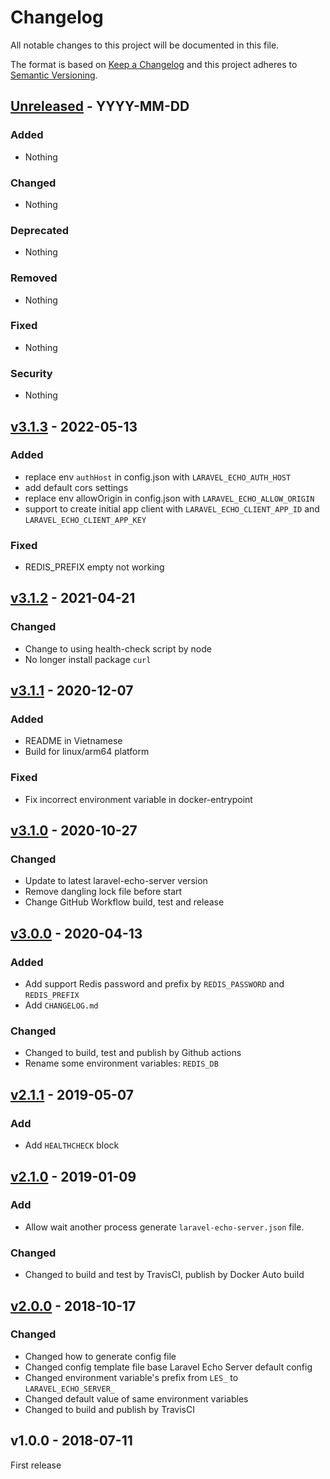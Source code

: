 # Changelog
All notable changes to this project will be documented in this file.

The format is based on [Keep a Changelog](http://keepachangelog.com/en/1.0.0/)
and this project adheres to [Semantic Versioning](http://semver.org/spec/v2.0.0.html).



## [Unreleased] - YYYY-MM-DD

### Added
- Nothing

### Changed
- Nothing

### Deprecated
- Nothing

### Removed
- Nothing

### Fixed
- Nothing

### Security
- Nothing




## [v3.1.3] - 2022-05-13

### Added
- replace env `authHost` in config.json with `LARAVEL_ECHO_AUTH_HOST`
- add default cors settings
- replace env allowOrigin in config.json with `LARAVEL_ECHO_ALLOW_ORIGIN`
- support to create initial app client with `LARAVEL_ECHO_CLIENT_APP_ID` and `LARAVEL_ECHO_CLIENT_APP_KEY`

### Fixed
- REDIS_PREFIX empty not working




## [v3.1.2] - 2021-04-21

### Changed
- Change to using health-check script by node
- No longer install package `curl`




## [v3.1.1] - 2020-12-07

### Added
- README in Vietnamese
- Build for linux/arm64 platform

### Fixed
- Fix incorrect environment variable in docker-entrypoint





## [v3.1.0] - 2020-10-27

### Changed
- Update to latest laravel-echo-server version
- Remove dangling lock file before start
- Change GitHub Workflow build, test and release




## [v3.0.0] - 2020-04-13

### Added
- Add support Redis password and prefix by `REDIS_PASSWORD` and `REDIS_PREFIX`
- Add `CHANGELOG.md`

### Changed
- Changed to build, test and publish by Github actions
- Rename some environment variables: `REDIS_DB`




## [v2.1.1] - 2019-05-07

### Add

- Add `HEALTHCHECK` block




## [v2.1.0] - 2019-01-09

### Add

- Allow wait another process generate `laravel-echo-server.json` file.

### Changed

- Changed to build and test by TravisCI, publish by Docker Auto build




## [v2.0.0] - 2018-10-17

### Changed

- Changed how to generate config file
- Changed config template file base Laravel Echo Server default config
- Changed environment variable's prefix from `LES_` to `LARAVEL_ECHO_SERVER_`
- Changed default value of same environment variables
- Changed to build and publish by TravisCI




## v1.0.0 - 2018-07-11

First release




[Unreleased]: https://github.com/oanhnn/docker-laravel-echo-server/compare/v3.1.3...develop
[v3.1.3]:      https://github.com/oanhnn/docker-laravel-echo-server/compare/v3.1.2...v3.1.3
[v3.1.2]:      https://github.com/oanhnn/docker-laravel-echo-server/compare/v3.1.1...v3.1.2
[v3.1.1]:      https://github.com/oanhnn/docker-laravel-echo-server/compare/v3.1.0...v3.1.1
[v3.1.0]:      https://github.com/oanhnn/docker-laravel-echo-server/compare/v3.0.0...v3.1.0
[v3.0.0]:      https://github.com/oanhnn/docker-laravel-echo-server/compare/v2.1.1...v3.0.0
[v2.1.1]:      https://github.com/oanhnn/docker-laravel-echo-server/compare/v2.1.0...v2.1.1
[v2.1.0]:      https://github.com/oanhnn/docker-laravel-echo-server/compare/v2.0.0...v2.1.0
[v2.0.0]:      https://github.com/oanhnn/docker-laravel-echo-server/compare/v1.0.0...v2.0.0
